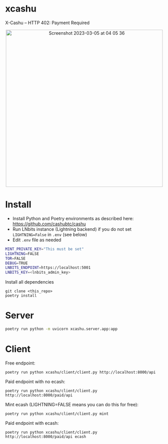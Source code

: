 # xcashu
X-Cashu – HTTP 402: Payment Required

<p align="center">
<img width="500" alt="Screenshot 2023-03-05 at 04 05 36" src="https://user-images.githubusercontent.com/93376500/222955642-5c442c71-a031-45d1-80a9-8e3f1400bd62.png">
</p>

# Install
- Install Python and Poetry environments as described here: https://github.com/cashubtc/cashu
- Run LNbits instance (Lightning backend) if you do not set `LIGHTNING=False` in `.env` (see below)
- Edit `.env` file as needed

```sh
MINT_PRIVATE_KEY="This must be set"
LIGHTNING=FALSE
TOR=FALSE
DEBUG=TRUE
LNBITS_ENDPOINT=https://localhost:5001
LNBITS_KEY=<lnbits_admin_key>
```

Install all dependencies

```
git clone <this_repo>
poetry install
```

# Server
```sh
poetry run python -m uvicorn xcashu.server.app:app
```

# Client

Free endpoint:

```
poetry run python xcashu/client/client.py http://localhost:8000/api
```

Paid endpoint with no ecash:

```
poetry run python xcashu/client/client.py http://localhost:8000/paid/api
```

Mint ecash (LIGHTNING=FALSE means you can do this for free):

```
poetry run python xcashu/client/client.py mint
```


Paid endpoint with ecash:

```
poetry run python xcashu/client/client.py http://localhost:8000/paid/api ecash
```
